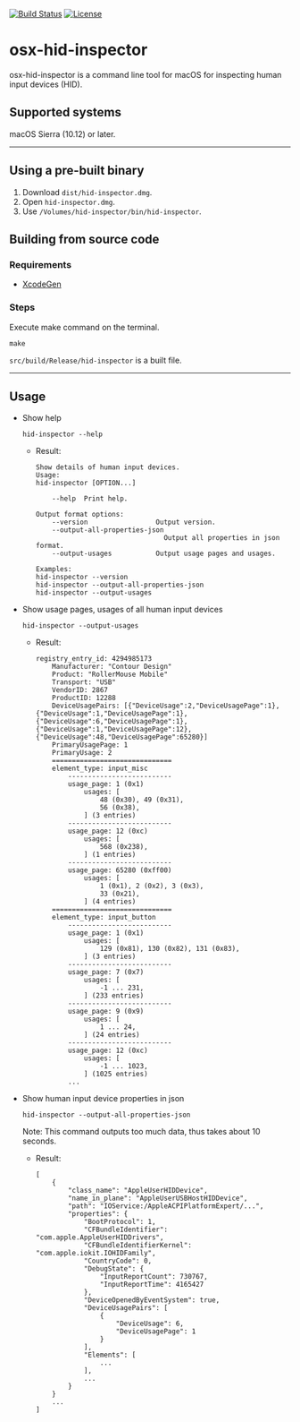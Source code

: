 [![Build Status](https://github.com/pqrs-org/osx-hid-inspector/workflows/CI/badge.svg)](https://github.com/pqrs-org/osx-hid-inspector/actions)
[![License](https://img.shields.io/badge/license-Public%20Domain-blue.svg)](https://github.com/pqrs-org/osx-hid-inspector/blob/main/LICENSE.md)

# osx-hid-inspector

osx-hid-inspector is a command line tool for macOS for inspecting human input devices (HID).

## Supported systems

macOS Sierra (10.12) or later.

---

## Using a pre-built binary

1.  Download `dist/hid-inspector.dmg`.
2.  Open `hid-inspector.dmg`.
3.  Use `/Volumes/hid-inspector/bin/hid-inspector`.

## Building from source code

### Requirements

-   [XcodeGen](https://github.com/yonaskolb/XcodeGen)

### Steps

Execute make command on the terminal.

```shell
make
```

`src/build/Release/hid-inspector` is a built file.

---

## Usage

-   Show help

    ```shell
    hid-inspector --help
    ```

    -   Result:

        ```text
        Show details of human input devices.
        Usage:
        hid-inspector [OPTION...]

            --help  Print help.

        Output format options:
            --version                 Output version.
            --output-all-properties-json
                                        Output all properties in json format.
            --output-usages           Output usage pages and usages.

        Examples:
        hid-inspector --version
        hid-inspector --output-all-properties-json
        hid-inspector --output-usages
        ```

-   Show usage pages, usages of all human input devices

    ```shell
    hid-inspector --output-usages
    ```

    -   Result:

        ```text
        registry_entry_id: 4294985173
            Manufacturer: "Contour Design"
            Product: "RollerMouse Mobile"
            Transport: "USB"
            VendorID: 2867
            ProductID: 12288
            DeviceUsagePairs: [{"DeviceUsage":2,"DeviceUsagePage":1},{"DeviceUsage":1,"DeviceUsagePage":1},{"DeviceUsage":6,"DeviceUsagePage":1},{"DeviceUsage":1,"DeviceUsagePage":12},{"DeviceUsage":48,"DeviceUsagePage":65280}]
            PrimaryUsagePage: 1
            PrimaryUsage: 2
            ==============================
            element_type: input_misc
                --------------------------
                usage_page: 1 (0x1)
                    usages: [
                        48 (0x30), 49 (0x31),
                        56 (0x38),
                    ] (3 entries)
                --------------------------
                usage_page: 12 (0xc)
                    usages: [
                        568 (0x238),
                    ] (1 entries)
                --------------------------
                usage_page: 65280 (0xff00)
                    usages: [
                        1 (0x1), 2 (0x2), 3 (0x3),
                        33 (0x21),
                    ] (4 entries)
            ==============================
            element_type: input_button
                --------------------------
                usage_page: 1 (0x1)
                    usages: [
                        129 (0x81), 130 (0x82), 131 (0x83),
                    ] (3 entries)
                --------------------------
                usage_page: 7 (0x7)
                    usages: [
                        -1 ... 231,
                    ] (233 entries)
                --------------------------
                usage_page: 9 (0x9)
                    usages: [
                        1 ... 24,
                    ] (24 entries)
                --------------------------
                usage_page: 12 (0xc)
                    usages: [
                        -1 ... 1023,
                    ] (1025 entries)
                ...
        ```

-   Show human input device properties in json

    ```shell
    hid-inspector --output-all-properties-json
    ```

    Note: This command outputs too much data, thus takes about 10 seconds.

    -   Result:

        ```text
        [
            {
                "class_name": "AppleUserHIDDevice",
                "name_in_plane": "AppleUserUSBHostHIDDevice",
                "path": "IOService:/AppleACPIPlatformExpert/...",
                "properties": {
                    "BootProtocol": 1,
                    "CFBundleIdentifier": "com.apple.AppleUserHIDDrivers",
                    "CFBundleIdentifierKernel": "com.apple.iokit.IOHIDFamily",
                    "CountryCode": 0,
                    "DebugState": {
                        "InputReportCount": 730767,
                        "InputReportTime": 4165427
                    },
                    "DeviceOpenedByEventSystem": true,
                    "DeviceUsagePairs": [
                        {
                            "DeviceUsage": 6,
                            "DeviceUsagePage": 1
                        }
                    ],
                    "Elements": [
                        ...
                    ],
                    ...
                }
            }
            ...
        ]
        ```
